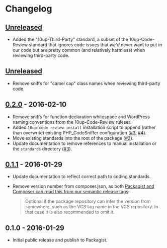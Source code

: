 # Changelog

## [Unreleased]

* Added the "10up-Third-Party" standard, a subset of the 10up-Code-Review standard that ignores code issues that _we'd_ never want to put in our code but are pretty common (and relatively harmless) when reviewing third-party code.

## [Unreleased]

* Remove sniffs for "camel cap" class names when reviewing third-party code.


## [0.2.0] - 2016-02-10

* Remove sniffs for function declaration whitespace and WordPress naming conventions from the 10up-Code-Review ruleset.
* Added `10up-code-review-install` installation script to append (rather than overwrite) existing PHP_CodeSniffer configuration ([#3], [#4]).
* Move existing standards into the root of the package ([#2]).
* Update documentation to remove references to manual installation or the `standards` directory ([#3]).


## [0.1.1] - 2016-01-29

* Update documentation to reflect correct path to coding standards.
* Remove version number from composer.json, as both [Packagist and Composer can read this from our semantic release tags](https://getcomposer.org/doc/04-schema.md#version):

	> Optional if the package repository can infer the version from somewhere, such as the VCS tag name in the VCS repository. In that case it is also recommended to omit it.


## 0.1.0 - 2016-01-29

* Initial public release and publish to Packagist.


[Unreleased]: https://github.com/10up/10up-coding-standards/compare/master...develop
[0.2.0]: https://github.com/10up/10up-coding-standards/compare/v0.1.1...v0.2.0
[0.1.1]: https://github.com/10up/10up-coding-standards/compare/v0.1.0...v0.1.1
[#2]: https://github.com/10up/10up-code-review/issues/2
[#3]: https://github.com/10up/10up-code-review/issues/3
[#4]: https://github.com/10up/10up-code-review/issues/4